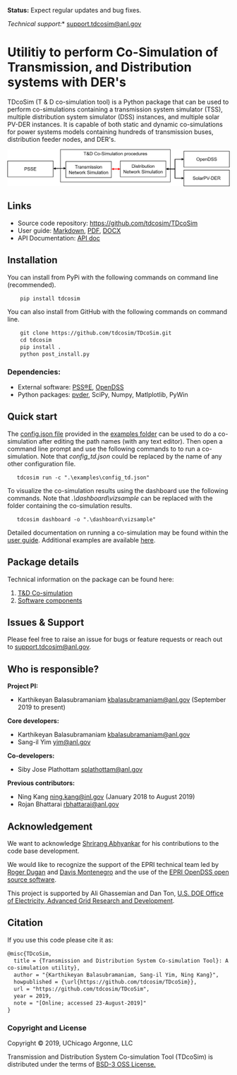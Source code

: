 **Status:** Expect regular updates and bug fixes.

*Technical support:** support.tdcosim@anl.gov

# Utilitiy to perform Co-Simulation of Transmission, and Distribution systems with DER's

TDcoSim (T & D co-simulation tool) is a Python package that can be used to perform co-simulations containing a transmission system simulator (TSS), multiple distribution system simulator (DSS) instances, and multiple solar PV-DER instances. It is capable of both static and dynamic co-simulations for power systems models containing hundreds of transmission buses, distribution feeder nodes, and DER's.

![schematic of TDcoSim](docs/user_guide/images/software_simple_block_diagram.png)

## Links
* Source code repository: https://github.com/tdcosim/TDcoSim
* User guide: [Markdown](docs/user_guide/user_guide_TOC.md), [PDF](docs/user_guide/TDcoSim_user_guide_version_1_1.pdf), [DOCX](docs/user_guide/TDcoSim_user_guide_version_1_1.docx)
* API Documentation: [API doc](docs/api-html/index.html)

## Installation
You can install from PyPi with the following commands on command line (recommended).

```
    pip install tdcosim
```

You can also install from GitHub with the following commands on command line.

```
    git clone https://github.com/tdcosim/TDcoSim.git
    cd tdcosim
    pip install .
    python post_install.py
```

### Dependencies:
* External software: [PSS®E](https://new.siemens.com/global/en/products/energy/services/transmission-distribution-smart-grid/consulting-and-planning/pss-software/pss-e.html), [OpenDSS](https://sourceforge.net/projects/electricdss/)
* Python packages: [pvder](https://github.com/sibyjackgrove/SolarPV-DER-simulation-utility), SciPy, Numpy, Matlplotlib, PyWin

## Quick start

The [config.json file](config.json) provided in the [examples folder](https://github.com/tdcosim/TDcoSim/tree/v2_test/examples) can be used to do a co-simulation after editing the path names (with any text editor). Then open a command line prompt and use the following  commands to to run a co-simulation. Note that *config_td.json* could be replaced by the name of any other configuration file.

```
   tdcosim run -c ".\examples\config_td.json"
```
To visualize the co-simulation results using the dashboard use the following commands. Note that *.\dashboard\vizsample*  can be replaced with the folder containing the co-simulation results.
```
   tdcosim dashboard -o ".\dashboard\vizsample"
```
Detailed documentation on running a co-simulation may be found within the [user guide](https://github.com/tdcosim/TDcoSim/blob/v2_test/docs/user_guide/user_guide_getting_started.md). Additional examples are available [here](https://github.com/tdcosim/TDcoSim/tree/v2_test/docs/user_guide/examples).

## Package details
Technical information on the package can be found here:
1. [T&D Co-simulation](docs/user_guide/user_guide_cosimulation_details.md)
2. [Software components](docs/user_guide/user_guide_software_details.md)

## Issues & Support
Please feel free to raise an issue for bugs or feature requests or reach out to support.tdcosim@anl.gov.

## Who is responsible?
**Project PI:**

- Karthikeyan Balasubramaniam kbalasubramaniam@anl.gov (September 2019 to present)

**Core developers:**

- Karthikeyan Balasubramaniam kbalasubramaniam@anl.gov
- Sang-il Yim yim@anl.gov

**Co-developers:**

- Siby Jose Plathottam splathottam@anl.gov

**Previous contributors:**

- Ning Kang ning.kang@inl.gov (January 2018 to August 2019)
- Rojan Bhattarai rbhattarai@anl.gov

## Acknowledgement
We want to acknowledge [Shrirang Abhyankar](https://github.com/abhyshr) for his contributions to the code base development.

We would like to recognize the support of the EPRI technical team led by [Roger Dugan](https://www.linkedin.com/in/roger-dugan-974b2812/) and [Davis Montenegro](https://www.linkedin.com/in/davis-montenegro-martinez-11269345/) and the use of the [EPRI OpenDSS open source software](http://smartgrid.epri.com/SimulationTool.aspx). 

This project is supported by Ali Ghassemian and Dan Ton, [U.S. DOE Office of Electricity, Advanced Grid Research and Development](https://www.energy.gov/oe/mission/advanced-grid-research-and-development).

## Citation
If you use this code please cite it as:
```
@misc{TDcoSim,
  title = {Transmission and Distribution System Co-simulation Tool}: A co-simulation utility},
  author = "{Karthikeyan Balasubramaniam, Sang-il Yim, Ning Kang}",
  howpublished = {\url{https://github.com/tdcosim/TDcoSim}},
  url = "https://github.com/tdcosim/TDcoSim",
  year = 2019,
  note = "[Online; accessed 23-August-2019]"
}
```
### Copyright and License
Copyright © 2019, UChicago Argonne, LLC

Transmission and Distribution System Co-simulation Tool (TDcoSim) is distributed under the terms of [BSD-3 OSS License.](LICENSE.md)

